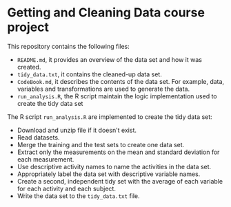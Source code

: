 # Getting and Cleaning Data course project

This repository contains the following files:

- `README.md`, it provides an overview of the data set and how it was created.
- `tidy_data.txt`, it contains the cleaned-up data set.
- `CodeBook.md`, it describes the contents of the data set. For example, data, variables and transformations are used to generate the data.
- `run_analysis.R`, the R script maintain the logic implementation used to create the tidy data set

The R script `run_analysis.R` are implemented to create the tidy data set:

- Download and unzip file if it doesn't exist.
- Read datasets.
- Merge the training and the test sets to create one data set.
- Extract only the measurements on the mean and standard deviation for each measurement.
- Use descriptive activity names to name the activities in the data set.
- Appropriately label the data set with descriptive variable names.
- Create a second, independent tidy set with the average of each variable for each activity and each subject.
- Write the data set to the `tidy_data.txt` file.
